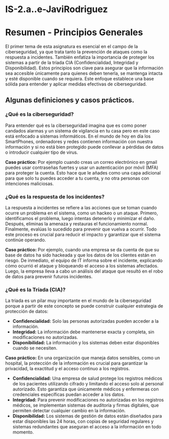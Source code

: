 # IS-2.a..e-JaviRodriguez
# Resumen - Principios Generales
El primer tema de esta asignatura es esencial en el campo de la ciberseguridad, ya que trata tanto la prevención de ataques como la respuesta a incidentes. También enfatiza la importancia de proteger los sistemas a partir de la tríada CIA (Confidencialidad, Integridad y Disponibilidad). Estos principios son clave para asegurar que la información sea accesible únicamente para quienes deben tenerla, se mantenga intacta y esté disponible cuando se requiera. Este enfoque establece una base sólida para entender y aplicar medidas efectivas de ciberseguridad.

## Algunas definiciones y casos prácticos.

### ¿Qué es la ciberseguridad?
Para entender qué es la ciberseguridad imagina que es como poner candados alarmas y un sistema de vigilancia en tu casa pero en este caso está enfocado a sistemas informáticos. En el mundo de hoy en día los SmartPhones, ordenadores y redes contienen información con nuestra información y si no está bien protegido puede conllevar a pérdidas de datos o introducir cualquier tipo de virus.

**Caso práctico:** Por ejemplo cuando creas un correo electrónico en gmail puedes usar contraseñas fuertes y usar un autenticación por móvil (MFA) para proteger la cuenta. Esto hace que le añades como una capa adicional para que solo tu puedes acceder a tu cuenta, y no otra personas con intenciones maliciosas.

### ¿Qué es la respuesta de los incidentes?
La respuesta a incidentes se refiere a las acciones que se toman cuando ocurre un problema en el sistema, como un hackeo o un ataque. Primero, identificamos el problema, luego intentas detenerlo y minimizar el daño. Después, eliminas la amenaza y restauras el funcionamiento normal. Finalmente, evalúas lo sucedido para prevenir que vuelva a ocurrir. Todo este proceso es crucial para reducir el impacto y garantizar que el sistema continúe operando.

**Caso práctico:** Por ejemplo, cuando una empresa se da cuenta de que su base de datos ha sido hackeada y que los datos de los clientes están en riesgo. De inmediato, el equipo de IT informa sobre el incidente, explicando cómo ocurrió el ataque y bloqueando el acceso a los sistemas afectados. Luego, la empresa lleva a cabo un análisis del ataque que resultó en el robo de datos para prevenir futuros incidentes.

### ¿Qué es la Tríada (CIA)?
La triada es un pilar muy importante en el mundo de la ciberseguridad porque a partir de este concepto se puede construir cualquier estrategia de protección de datos:

- **Confidencialidad:** Solo las personas autorizadas pueden acceder a la información.
- **Integridad:** La información debe mantenerse exacta y completa, sin modificaciones no autorizadas.
- **Disponibilidad:** La información y los sistemas deben estar disponibles cuando se necesiten.

**Caso práctico:** En una organización que maneja datos sensibles, como un hospital, la protección de la información es crucial para garantizar la privacidad, la exactitud y el acceso continuo a los registros.
- **Confidencialidad:** Una empresa de salud protege los registros médicos de los pacientes utilizando cifrado y limitando el acceso solo al personal autorizado. Esto garantiza que únicamente médicos y enfermeras con credenciales específicas puedan acceder a los datos.
- **Integridad:** Para prevenir modificaciones no autorizadas en los registros médicos, se implementan sistemas de auditoría y firmas digitales, que permiten detectar cualquier cambio en la información.
- **Disponibilidad:** Los sistemas de gestión de datos están diseñados para estar disponibles las 24 horas, con copias de seguridad regulares y sistemas redundantes que aseguran el acceso a la información en todo momento.
